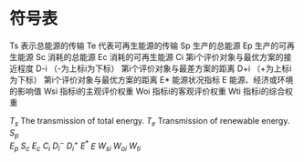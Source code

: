 # 符号表

Ts           表示总能源的传输
Te           代表可再生能源的传输
Sp      生产的总能源
Ep      生产的可再生能源
Sc     消耗的总能源
Ec           消耗的可再生能源
Ci     第i个评价对象与最优方案的接近程度
D-i  （-为上标i为下标）   第i个评价对象与最差方案的距离
D+i  （+为上标i为下标）   第i个评价对象与最优方案的距离
E*     能源状况指标
E      能源、经济或环境的影响值
Wsi     指标i的主观评价权重
Woi   指标i的客观评价权重
Wti   指标i的综合权重

$T_s$       The transmission of total energy.
$T_e$       Transmission of renewable energy.
$S_p$       
$E_p$
$S_c$
$E_c$
$C_i$
$D_i^-$
$D_i^+$
$E^*$
$E$
$W_{si}$
$W_{oi}$
$W_{ti}$
